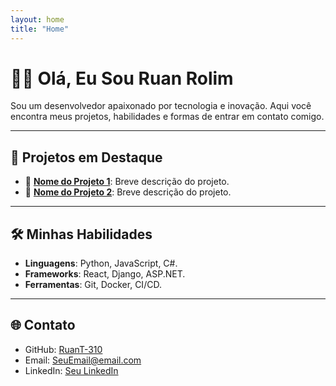 ```yaml
---
layout: home
title: "Home"
---
```


# 🧑‍💻 Olá, Eu Sou Ruan Rolim

Sou um desenvolvedor apaixonado por tecnologia e inovação. Aqui você encontra meus projetos, habilidades e formas de entrar em contato comigo.

---
## 🚀 Projetos em Destaque

- 🌟 **[Nome do Projeto 1](https://github.com/RuanT-310/Projeto1)**: Breve descrição do projeto.
- 🌟 **[Nome do Projeto 2](https://github.com/RuanT-310/Projeto2)**: Breve descrição do projeto.

---

## 🛠️ Minhas Habilidades

- **Linguagens**: Python, JavaScript, C#.
- **Frameworks**: React, Django, ASP.NET.
- **Ferramentas**: Git, Docker, CI/CD.

---

## 🌐 Contato

- GitHub: [RuanT-310](https://github.com/RuanT-310)
- Email: [SeuEmail@email.com](mailto:SeuEmail@email.com)
- LinkedIn: [Seu LinkedIn](https://linkedin.com/in/SeuPerfil)

